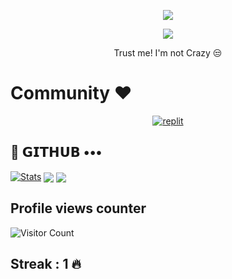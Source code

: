 
<p align="center">
  <a href="https://github.com/gokumuikaioken20times/readme-typing-svg">
    <img src="https://readme-typing-svg.demolab.com/?lines=CrazyDeveloper&font=Fira%20SemiBold&center=true&width=480&height=45&color=fff68f&vCenter=true&pause=1000&size=40" /></a>
</p>

<p align="center">
  <a href="https://github.com/gokumuikaioken20times/readme-typing-svg">
    <img src="https://readme-typing-svg.demolab.com/?lines=Full-stack%20web%20app%20and%20BOT%20developer;Experienced%20UI%2FUX%20Designer;2%2B%20years%20of%20coding%20experience;Always%20learning%20new%20things;A.I%20DEVELOPER%20&font=Fira%20Code&center=true&width=500&height=45&color=f75c7e&vCenter=true&pause=1000&size=22" /></a>
</p>

<p align="center">
 Trust me! I'm not Crazy 😒
</p>

# Community ❤️
</p>
<p align="center">
<a href="https://telegram.me/Cartoon_Carnival"><img alt="replit" src="https://img.shields.io/badge/-Telegram-blue?style=for-the-badge&logo=telegram&logoColor=white"/></a>
</p>

## 💜 𝗚𝗜𝗧𝗛𝗨𝗕 •••
[![Stats](https://github-readme-stats.vercel.app/api?username=gokumuikaioken20times&hide=prs&count_public=true&show_icons=true&theme=algolia)](https://github.com/gokumuikaioken20times/github-readme-stats)
<img src="https://github-readme-streak-stats.herokuapp.com?user=gokumuikaioken20times&theme=tokyonight" align="center">
<img src="https://github-readme-stats.vercel.app/api/top-langs/?username=gokumuikaioken20times&layout=compact&theme=tokyonight" align="center">


## Profile views counter
![Visitor Count](https://profile-counter.glitch.me/{gokumuikaioken20times}/count.svg)

## Streak : 1 🔥
